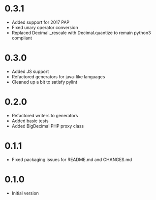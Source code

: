 # 0.3.1
* Added support for 2017 PAP
* Fixed unary operator conversion
* Replaced Decimal.\_rescale with Decimal.quantize to
  remain python3 compliant

# 0.3.0
* Added JS support
* Refactored generators for java-like languages
* Cleaned up a bit to satisfy pylint

# 0.2.0
* Refactored writers to generators
* Added basic tests
* Added BigDecimal PHP proxy class

# 0.1.1
* Fixed packaging issues for README.md and CHANGES.md

# 0.1.0
* Initial version
